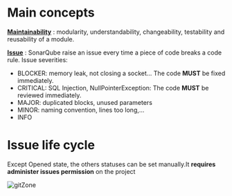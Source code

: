 # Main concepts

<u>**Maintainability**</u> : modularity, understandability, changeability, testability and reusability of a module.

<u>**Issue**</u> : SonarQube raise an issue every time a piece of code breaks a code rule.
Issue severities:

- BLOCKER: memory leak, not closing a socket... The code **MUST** be fixed immediately.
- CRITICAL: SQL Injection, NullPointerException: The code **MUST** be reviewed immediately.
- MAJOR: duplicated blocks, unused parameters
- MINOR: naming convention, lines too long,...
- INFO

# Issue life cycle

Except Opened state, the others statuses can be set manually.It **requires administer issues permission** on the project

![gitZone](../assets/images/sonarqube-issue-wflw.png)
